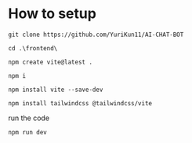 # How to setup

```
git clone https://github.com/YuriKun11/AI-CHAT-BOT
```

```
cd .\frontend\
```
```
npm create vite@latest .
```
```
npm i
```

```
npm install vite --save-dev
```

```
npm install tailwindcss @tailwindcss/vite
```


run the code
```
npm run dev
```
